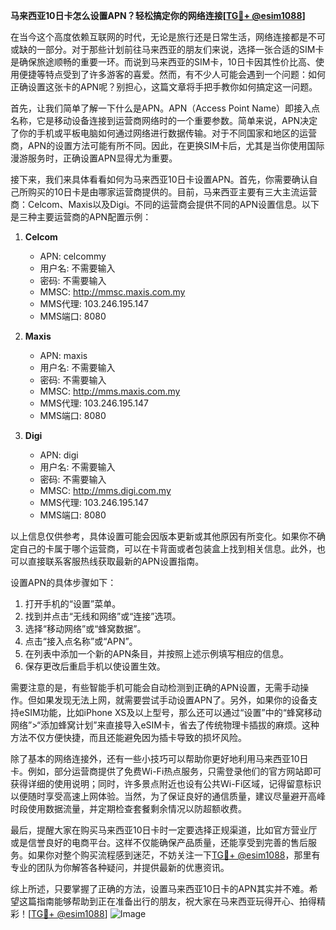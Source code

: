**马来西亚10日卡怎么设置APN？轻松搞定你的网络连接[[TG💪+ @esim1088](https://t.me/s/esim1088)]**

在当今这个高度依赖互联网的时代，无论是旅行还是日常生活，网络连接都是不可或缺的一部分。对于那些计划前往马来西亚的朋友们来说，选择一张合适的SIM卡是确保旅途顺畅的重要一环。而说到马来西亚的SIM卡，10日卡因其性价比高、使用便捷等特点受到了许多游客的喜爱。然而，有不少人可能会遇到一个问题：如何正确设置这张卡的APN呢？别担心，这篇文章将手把手教你如何搞定这一问题。

首先，让我们简单了解一下什么是APN。APN（Access Point Name）即接入点名称，它是移动设备连接到运营商网络时的一个重要参数。简单来说，APN决定了你的手机或平板电脑如何通过网络进行数据传输。对于不同国家和地区的运营商，APN的设置方法可能有所不同。因此，在更换SIM卡后，尤其是当你使用国际漫游服务时，正确设置APN显得尤为重要。

接下来，我们来具体看看如何为马来西亚10日卡设置APN。首先，你需要确认自己所购买的10日卡是由哪家运营商提供的。目前，马来西亚主要有三大主流运营商：Celcom、Maxis以及Digi。不同的运营商会提供不同的APN设置信息。以下是三种主要运营商的APN配置示例：

1. **Celcom**
   - APN: celcommy
   - 用户名: 不需要输入
   - 密码: 不需要输入
   - MMSC: http://mmsc.maxis.com.my
   - MMS代理: 103.246.195.147
   - MMS端口: 8080

2. **Maxis**
   - APN: maxis
   - 用户名: 不需要输入
   - 密码: 不需要输入
   - MMSC: http://mms.maxis.com.my
   - MMS代理: 103.246.195.147
   - MMS端口: 8080

3. **Digi**
   - APN: digi
   - 用户名: 不需要输入
   - 密码: 不需要输入
   - MMSC: http://mms.digi.com.my
   - MMS代理: 103.246.195.147
   - MMS端口: 8080

以上信息仅供参考，具体设置可能会因版本更新或其他原因有所变化。如果你不确定自己的卡属于哪个运营商，可以在卡背面或者包装盒上找到相关信息。此外，也可以直接联系客服热线获取最新的APN设置指南。

设置APN的具体步骤如下：
1. 打开手机的“设置”菜单。
2. 找到并点击“无线和网络”或“连接”选项。
3. 选择“移动网络”或“蜂窝数据”。
4. 点击“接入点名称”或“APN”。
5. 在列表中添加一个新的APN条目，并按照上述示例填写相应的信息。
6. 保存更改后重启手机以使设置生效。

需要注意的是，有些智能手机可能会自动检测到正确的APN设置，无需手动操作。但如果发现无法上网，就需要尝试手动设置APN了。另外，如果你的设备支持eSIM功能，比如iPhone XS及以上型号，那么还可以通过“设置”中的“蜂窝移动网络”>“添加蜂窝计划”来直接导入eSIM卡，省去了传统物理卡插拔的麻烦。这种方法不仅方便快捷，而且还能避免因为插卡导致的损坏风险。

除了基本的网络连接外，还有一些小技巧可以帮助你更好地利用马来西亚10日卡。例如，部分运营商提供了免费Wi-Fi热点服务，只需登录他们的官方网站即可获得详细的使用说明；同时，许多景点附近也设有公共Wi-Fi区域，记得留意标识以便随时享受高速上网体验。当然，为了保证良好的通信质量，建议尽量避开高峰时段使用数据流量，并定期检查套餐剩余情况以防超额收费。

最后，提醒大家在购买马来西亚10日卡时一定要选择正规渠道，比如官方营业厅或是信誉良好的电商平台。这样不仅能确保产品质量，还能享受到完善的售后服务。如果你对整个购买流程感到迷茫，不妨关注一下[TG💪+ @esim1088](https://t.me/s/esim1088)，那里有专业的团队为你解答各种疑问，并提供最新的优惠资讯。

综上所述，只要掌握了正确的方法，设置马来西亚10日卡的APN其实并不难。希望这篇指南能够帮助到正在准备出行的朋友，祝大家在马来西亚玩得开心、拍得精彩！[[TG💪+ @esim1088](https://t.me/s/esim1088)] ![Image](https://i.postimg.cc/4NQfJmqS/Snipaste-2025-05-13-00-14-12.png)
